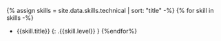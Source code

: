 {% assign skills = site.data.skills.technical | sort: "title" -%}
{% for skill in skills -%}
- {{skill.title}} {: .{{skill.level}} }
{%endfor%}
